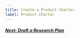 ```yaml
---
title: Create a Product Charter
label: Product Charter
---
```


<!-- Next Button -->
<a href='./draft-research-plan'><div class="next-button"><h5 class="next-text">Next: Draft a Research Plan</h5></div></a>
